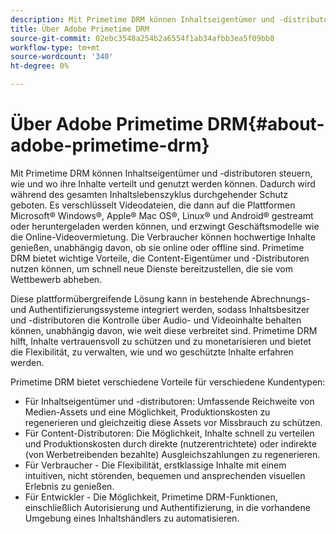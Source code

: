 ```yaml
---
description: Mit Primetime DRM können Inhaltseigentümer und -distributoren steuern, wie und wo ihre Inhalte verteilt und genutzt werden können. Dadurch wird während des gesamten Inhaltslebenszyklus durchgehender Schutz geboten. Es verschlüsselt Videodateien, die dann auf die Plattformen Microsoft® Windows®, Apple® Mac OS®, Linux® und Android® gestreamt oder heruntergeladen werden können, und erzwingt Geschäftsmodelle wie die Online-Videovermietung. Die Verbraucher können hochwertige Inhalte genießen, unabhängig davon, ob sie online oder offline sind. Primetime DRM bietet wichtige Vorteile, die Content-Eigentümer und -Distributoren nutzen können, um schnell neue Dienste bereitzustellen, die sie vom Wettbewerb abheben.
title: Über Adobe Primetime DRM
source-git-commit: 02ebc3548a254b2a6554f1ab34afbb3ea5f09bb8
workflow-type: tm+mt
source-wordcount: '340'
ht-degree: 0%

---
```


# Über Adobe Primetime DRM{#about-adobe-primetime-drm}

Mit Primetime DRM können Inhaltseigentümer und -distributoren steuern, wie und wo ihre Inhalte verteilt und genutzt werden können. Dadurch wird während des gesamten Inhaltslebenszyklus durchgehender Schutz geboten. Es verschlüsselt Videodateien, die dann auf die Plattformen Microsoft® Windows®, Apple® Mac OS®, Linux® und Android® gestreamt oder heruntergeladen werden können, und erzwingt Geschäftsmodelle wie die Online-Videovermietung. Die Verbraucher können hochwertige Inhalte genießen, unabhängig davon, ob sie online oder offline sind. Primetime DRM bietet wichtige Vorteile, die Content-Eigentümer und -Distributoren nutzen können, um schnell neue Dienste bereitzustellen, die sie vom Wettbewerb abheben.

Diese plattformübergreifende Lösung kann in bestehende Abrechnungs- und Authentifizierungssysteme integriert werden, sodass Inhaltsbesitzer und -distributoren die Kontrolle über Audio- und Videoinhalte behalten können, unabhängig davon, wie weit diese verbreitet sind. Primetime DRM hilft, Inhalte vertrauensvoll zu schützen und zu monetarisieren und bietet die Flexibilität, zu verwalten, wie und wo geschützte Inhalte erfahren werden.

Primetime DRM bietet verschiedene Vorteile für verschiedene Kundentypen:

* Für Inhaltseigentümer und -distributoren: Umfassende Reichweite von Medien-Assets und eine Möglichkeit, Produktionskosten zu regenerieren und gleichzeitig diese Assets vor Missbrauch zu schützen.
* Für Content-Distributoren: Die Möglichkeit, Inhalte schnell zu verteilen und Produktionskosten durch direkte (nutzerentrichtete) oder indirekte (von Werbetreibenden bezahlte) Ausgleichszahlungen zu regenerieren.
* Für Verbraucher - Die Flexibilität, erstklassige Inhalte mit einem intuitiven, nicht störenden, bequemen und ansprechenden visuellen Erlebnis zu genießen.
* Für Entwickler - Die Möglichkeit, Primetime DRM-Funktionen, einschließlich Autorisierung und Authentifizierung, in die vorhandene Umgebung eines Inhaltshändlers zu automatisieren.
